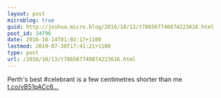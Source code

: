 ```yaml
---
layout: post
microblog: true
guid: http://joshua.micro.blog/2016/10/13/t786567740874223616.html
post_id: 34796
date: 2016-10-14T01:02:17+1100
lastmod: 2019-07-30T17:41:21+1100
type: post
url: /2016/10/13/t786567740874223616.html
---
```

Perth's best #celebrant is a few centimetres shorter than me [t.co/vB51pACc6...](https://t.co/vB51pACc6q)
